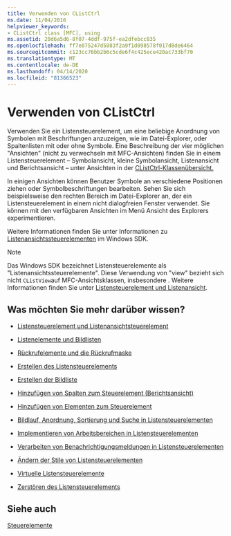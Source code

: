 ```yaml
---
title: Verwenden von CListCtrl
ms.date: 11/04/2016
helpviewer_keywords:
- CListCtrl class [MFC], using
ms.assetid: 20d6a5d6-8f07-4ddf-975f-ea2dfebcc835
ms.openlocfilehash: ff7e075247d5883f2a9f1d098578f017d8de6464
ms.sourcegitcommit: c123cc76bb2b6c5cde6f4c425ece420ac733bf70
ms.translationtype: MT
ms.contentlocale: de-DE
ms.lasthandoff: 04/14/2020
ms.locfileid: "81366523"
---
```

# <a name="using-clistctrl"></a>Verwenden von CListCtrl

Verwenden Sie ein Listensteuerelement, um eine beliebige Anordnung von Symbolen mit Beschriftungen anzuzeigen, wie im Datei-Explorer, oder Spaltenlisten mit oder ohne Symbole. Eine Beschreibung der vier möglichen "Ansichten" (nicht zu verwechseln mit MFC-Ansichten) finden Sie in einem Listensteuerelement – Symbolansicht, kleine Symbolansicht, Listenansicht und Berichtsansicht – unter Ansichten in der [CListCtrl-Klassenübersicht.](../mfc/reference/clistctrl-class.md)

In einigen Ansichten können Benutzer Symbole an verschiedene Positionen ziehen oder Symbolbeschriftungen bearbeiten. Sehen Sie sich beispielsweise den rechten Bereich im Datei-Explorer an, der ein Listensteuerelement in einem nicht dialogfreien Fenster verwendet. Sie können mit den verfügbaren Ansichten im Menü Ansicht des Explorers experimentieren.

Weitere Informationen finden Sie unter Informationen zu [Listenansichtssteuerelementen](/windows/win32/Controls/list-view-controls-overview) im Windows SDK.

> [!NOTE]
> Das Windows SDK bezeichnet Listensteuerelemente als "Listenansichtssteuerelemente". Diese Verwendung von "view" bezieht sich nicht `CListView`auf MFC-Ansichtsklassen, insbesondere . Weitere Informationen finden Sie unter [Listensteuerelement und Listenansicht](../mfc/list-control-and-list-view.md).

## <a name="what-do-you-want-to-know-more-about"></a>Was möchten Sie mehr darüber wissen?

- [Listensteuerelement und Listenansichtsteuerelement](../mfc/list-control-and-list-view.md)

- [Listenelemente und Bildlisten](../mfc/list-items-and-image-lists.md)

- [Rückrufelemente und die Rückrufmaske](../mfc/callback-items-and-the-callback-mask.md)

- [Erstellen des Listensteuerelements](../mfc/creating-the-list-control.md)

- [Erstellen der Bildliste](../mfc/creating-the-image-lists.md)

- [Hinzufügen von Spalten zum Steuerelement (Berichtsansicht)](../mfc/adding-columns-to-the-control-report-view.md)

- [Hinzufügen von Elementen zum Steuerelement](../mfc/adding-items-to-the-control.md)

- [Bildlauf, Anordnung, Sortierung und Suche in Listensteuerelementen](../mfc/scrolling-arranging-sorting-and-finding-in-list-controls.md)

- [Implementieren von Arbeitsbereichen in Listensteuerelementen](../mfc/implementing-working-areas-in-list-controls.md)

- [Verarbeiten von Benachrichtigungsmeldungen in Listensteuerelementen](../mfc/processing-notification-messages-in-list-controls.md)

- [Ändern der Stile von Listensteuerelementen](../mfc/changing-list-control-styles.md)

- [Virtuelle Listensteuerelemente](../mfc/virtual-list-controls.md)

- [Zerstören des Listensteuerelements](../mfc/destroying-the-list-control.md)

## <a name="see-also"></a>Siehe auch

[Steuerelemente](../mfc/controls-mfc.md)
